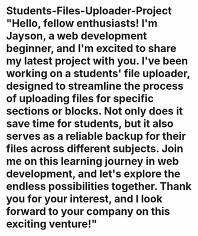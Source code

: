 # Students-Files-Uploader-Project                                "Hello, fellow enthusiasts! I'm Jayson, a web development beginner, and I'm excited to share my latest project with you. I've been working on a students' file uploader, designed to streamline the process of uploading files for specific sections or blocks. Not only does it save time for students, but it also serves as a reliable backup for their files across different subjects. Join me on this learning journey in web development, and let's explore the endless possibilities together. Thank you for your interest, and I look forward to your company on this exciting venture!"
